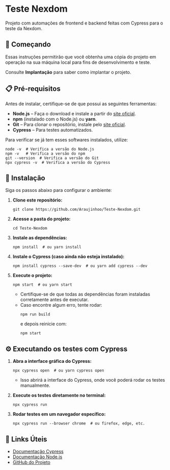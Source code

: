 # Teste Nexdom

Projeto com automações de frontend e backend feitas com Cypress para o teste da Nexdom.

## 🚀 Começando
Essas instruções permitirão que você obtenha uma cópia do projeto em operação na sua máquina local para fins de desenvolvimento e teste.

Consulte **Implantação** para saber como implantar o projeto.

## 📋 Pré-requisitos
Antes de instalar, certifique-se de que possui as seguintes ferramentas:
- **Node.js** – Faça o download e instale a partir do [site oficial](https://nodejs.org/).
- **npm** (instalado com o Node.js) ou **yarn**.
- **Git** – Para clonar o repositório, instale pelo [site oficial](https://git-scm.com/).
- **Cypress** – Para testes automatizados.

Para verificar se já tem esses softwares instalados, utilize:
```
node -v  # Verifica a versão do Node.js
npm -v   # Verifica a versão do npm
git --version  # Verifica a versão do Git
npx cypress -v  # Verifica a versão do Cypress
```

## 🔧 Instalação
Siga os passos abaixo para configurar o ambiente:

1. **Clone este repositório:**
   ```
   git clone https://github.com/Araujinhoo/Teste-Nexdom.git
   ```

2. **Acesse a pasta do projeto:**
   ```
   cd Teste-Nexdom
   ```

3. **Instale as dependências:**
   ```
   npm install  # ou yarn install
   ```

4. **Instale o Cypress (caso ainda não esteja instalado):**
   ```
   npm install cypress --save-dev  # ou yarn add cypress --dev
   ```

5. **Execute o projeto:**
   ```
   npm start  # ou yarn start
   ```
   - Certifique-se de que todas as dependências foram instaladas corretamente antes de executar.
   - Caso encontre algum erro, tente rodar:
     ```
     npm run build
     ```
     e depois reinicie com:
     ```
     npm start
     ```

## ⚙️ Executando os testes com Cypress
1. **Abra a interface gráfica do Cypress:**
   ```
   npx cypress open  # ou yarn cypress open
   ```
   - Isso abrirá a interface do Cypress, onde você poderá rodar os testes manualmente.

2. **Execute os testes diretamente no terminal:**
   ```
   npx cypress run
   ```

3. **Rodar testes em um navegador específico:**
   ```
   npx cypress run --browser chrome  # ou firefox, edge, etc.
   ```

## 🔗 Links Úteis
- [Documentação Cypress](https://www.cypress.io/docs)
- [Documentação Node.js](https://nodejs.org/en/docs/)
- [GitHub do Projeto](https://github.com/Araujinhoo/Teste-Nexdom)